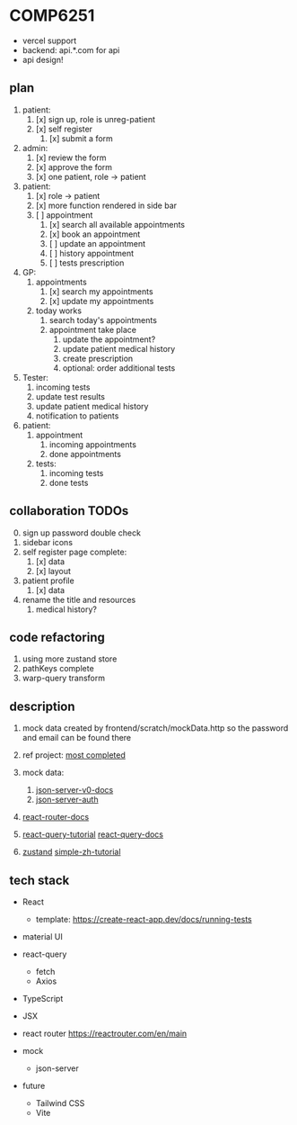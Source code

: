 # COMP6251

- vercel support
- backend: api.*.com for api
- api design!

## plan

1. patient:
   1. [x] sign up, role is unreg-patient
   2. [x] self register
      1. [x] submit a form
2. admin:
   1. [x] review the form
   2. [x] approve the form
   3. [x] one patient, role -> patient
3. patient:
   1. [x] role -> patient
   2. [x] more function rendered in side bar
   3. [ ] appointment
      1. [x] search all available appointments
      2. [x] book an appointment
      3. [ ] update an appointment
      4. [ ] history appointment
      5. [ ] tests prescription
4. GP:
   1. appointments
      1. [x] search my appointments
      2. [x] update my appointments
   2. today works
      1. search today's appointments
      2. appointment take place
         1. update the appointment?
         2. update patient medical history
         3. create prescription
         4. optional: order additional tests
5. Tester:
   1. incoming tests
   2. update test results
   3. update patient medical history
   4. notification to patients
6. patient:
   1. appointment
      1. incoming appointments
      2. done appointments
   2. tests:
      1. incoming tests
      2. done tests

## collaboration TODOs

0. sign up password double check
1. sidebar icons
2. self register page complete:
   1. [x] data
   2. [x] layout
3. patient profile
   1. [x] data
4. rename the title and resources
   1. medical history?

## code refactoring

1. using more zustand store
2. pathKeys complete
3. warp-query transform

## description

1. mock data created by frontend/scratch/mockData.http so the password and email can be found there
2. ref project:  [most completed](https://github.com/yurisldk/realworld-react-fsd/tree/master)
3. mock data:
   1. [json-server-v0-docs](https://github.com/typicode/json-server/tree/v0?tab=readme-ov-file#add-middlewares)
   2. [json-server-auth](https://github.com/jeremyben/json-server-auth)

4. [react-router-docs](https://reactrouter.com/en/main)

5. [react-query-tutorial](https://tkdodo.eu/blog/mastering-mutations-in-react-query)
[react-query-docs](https://tanstack.com/query/latest/docs/framework/react/overview)

6. [zustand](https://docs.pmnd.rs/zustand/getting-started/introduction)
[simple-zh-tutorial](https://www.jianshu.com/p/516c85c50da8)

 
## tech stack

- React
    - template: https://create-react-app.dev/docs/running-tests
- material UI 
- react-query
  - fetch
  - Axios
- TypeScript
- JSX
- react router https://reactrouter.com/en/main
- mock
  - json-server

- future
  - Tailwind CSS
  - Vite
